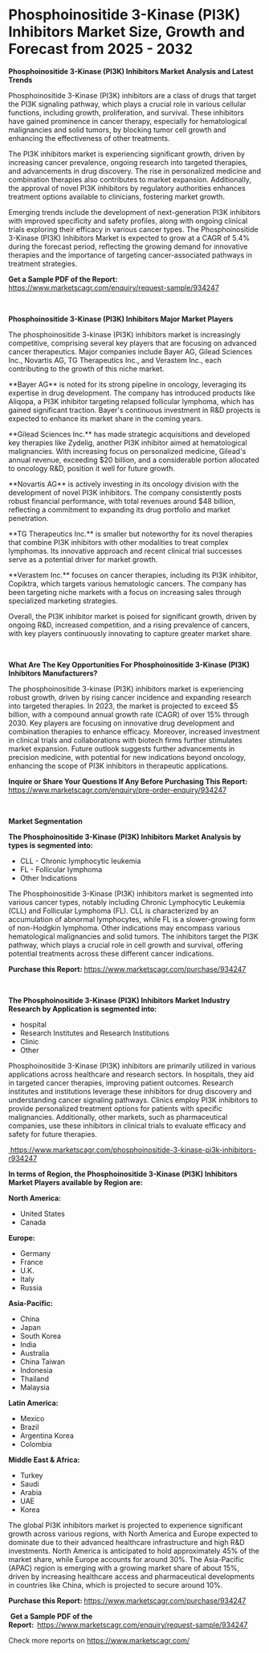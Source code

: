 <p><h1>Phosphoinositide 3-Kinase (PI3K) Inhibitors Market Size, Growth and Forecast from 2025 - 2032</h1></p><p><strong>Phosphoinositide 3-Kinase (PI3K) Inhibitors Market Analysis and Latest Trends</strong></p>
<p><p>Phosphoinositide 3-Kinase (PI3K) inhibitors are a class of drugs that target the PI3K signaling pathway, which plays a crucial role in various cellular functions, including growth, proliferation, and survival. These inhibitors have gained prominence in cancer therapy, especially for hematological malignancies and solid tumors, by blocking tumor cell growth and enhancing the effectiveness of other treatments.</p><p>The PI3K inhibitors market is experiencing significant growth, driven by increasing cancer prevalence, ongoing research into targeted therapies, and advancements in drug discovery. The rise in personalized medicine and combination therapies also contributes to market expansion. Additionally, the approval of novel PI3K inhibitors by regulatory authorities enhances treatment options available to clinicians, fostering market growth.</p><p>Emerging trends include the development of next-generation PI3K inhibitors with improved specificity and safety profiles, along with ongoing clinical trials exploring their efficacy in various cancer types. The Phosphoinositide 3-Kinase (PI3K) Inhibitors Market is expected to grow at a CAGR of 5.4% during the forecast period, reflecting the growing demand for innovative therapies and the importance of targeting cancer-associated pathways in treatment strategies.</p></p>
<p><strong>Get a Sample PDF of the Report:&nbsp;</strong> <a href="https://www.marketscagr.com/enquiry/request-sample/934247?utm_campaign=2459&utm_medium=2&utm_source=Github&utm_content=ia&utm_term=09032025&utm_id=phosphoinositide-3-kinase-pi3k-inhibitors">https://www.marketscagr.com/enquiry/request-sample/934247</a></p>
<p>&nbsp;</p>
<p><strong>Phosphoinositide 3-Kinase (PI3K) Inhibitors Major Market Players</strong></p>
<p><p>The phosphoinositide 3-kinase (PI3K) inhibitors market is increasingly competitive, comprising several key players that are focusing on advanced cancer therapeutics. Major companies include Bayer AG, Gilead Sciences Inc., Novartis AG, TG Therapeutics Inc., and Verastem Inc., each contributing to the growth of this niche market.</p><p>**Bayer AG** is noted for its strong pipeline in oncology, leveraging its expertise in drug development. The company has introduced products like Aliqopa, a PI3K inhibitor targeting relapsed follicular lymphoma, which has gained significant traction. Bayer's continuous investment in R&D projects is expected to enhance its market share in the coming years.</p><p>**Gilead Sciences Inc.** has made strategic acquisitions and developed key therapies like Zydelig, another PI3K inhibitor aimed at hematological malignancies. With increasing focus on personalized medicine, Gilead's annual revenue, exceeding $20 billion, and a considerable portion allocated to oncology R&D, position it well for future growth.</p><p>**Novartis AG** is actively investing in its oncology division with the development of novel PI3K inhibitors. The company consistently posts robust financial performance, with total revenues around $48 billion, reflecting a commitment to expanding its drug portfolio and market penetration.</p><p>**TG Therapeutics Inc.** is smaller but noteworthy for its novel therapies that combine PI3K inhibitors with other modalities to treat complex lymphomas. Its innovative approach and recent clinical trial successes serve as a potential driver for market growth.</p><p>**Verastem Inc.** focuses on cancer therapies, including its PI3K inhibitor, Copiktra, which targets various hematologic cancers. The company has been targeting niche markets with a focus on increasing sales through specialized marketing strategies.</p><p>Overall, the PI3K inhibitor market is poised for significant growth, driven by ongoing R&D, increased competition, and a rising prevalence of cancers, with key players continuously innovating to capture greater market share.</p></p>
<p>&nbsp;</p>
<p><strong>What Are The Key Opportunities For Phosphoinositide 3-Kinase (PI3K) Inhibitors Manufacturers?</strong></p>
<p><p>The phosphoinositide 3-kinase (PI3K) inhibitors market is experiencing robust growth, driven by rising cancer incidence and expanding research into targeted therapies. In 2023, the market is projected to exceed $5 billion, with a compound annual growth rate (CAGR) of over 15% through 2030. Key players are focusing on innovative drug development and combination therapies to enhance efficacy. Moreover, increased investment in clinical trials and collaborations with biotech firms further stimulates market expansion. Future outlook suggests further advancements in precision medicine, with potential for new indications beyond oncology, enhancing the scope of PI3K inhibitors in therapeutic applications.</p></p>
<p><strong>Inquire or Share Your Questions If Any Before Purchasing This Report:</strong> <a href="https://www.marketscagr.com/enquiry/pre-order-enquiry/934247?utm_campaign=2459&utm_medium=2&utm_source=Github&utm_content=ia&utm_term=09032025&utm_id=phosphoinositide-3-kinase-pi3k-inhibitors">https://www.marketscagr.com/enquiry/pre-order-enquiry/934247</a></p>
<p>&nbsp;</p>
<p><strong>Market Segmentation</strong></p>
<p><strong>The Phosphoinositide 3-Kinase (PI3K) Inhibitors Market Analysis by types is segmented into:</strong></p>
<p><ul><li>CLL - Chronic Iymphocytic Ieukemia</li><li>FL - Follicular Iymphoma</li><li>Other Indications</li></ul></p>
<p><p>The Phosphoinositide 3-Kinase (PI3K) inhibitors market is segmented into various cancer types, notably including Chronic Lymphocytic Leukemia (CLL) and Follicular Lymphoma (FL). CLL is characterized by an accumulation of abnormal lymphocytes, while FL is a slower-growing form of non-Hodgkin lymphoma. Other indications may encompass various hematological malignancies and solid tumors. The inhibitors target the PI3K pathway, which plays a crucial role in cell growth and survival, offering potential treatments across these different cancer indications.</p></p>
<p><strong>Purchase this Report:&nbsp;</strong><a href="https://www.marketscagr.com/purchase/934247?utm_campaign=2459&utm_medium=2&utm_source=Github&utm_content=ia&utm_term=09032025&utm_id=phosphoinositide-3-kinase-pi3k-inhibitors">https://www.marketscagr.com/purchase/934247</a></p>
<p>&nbsp;</p>
<p><strong>The Phosphoinositide 3-Kinase (PI3K) Inhibitors Market Industry Research by Application is segmented into:</strong></p>
<p><ul><li>hospital</li><li>Research Institutes and Research Institutions</li><li>Clinic</li><li>Other</li></ul></p>
<p><p>Phosphoinositide 3-Kinase (PI3K) inhibitors are primarily utilized in various applications across healthcare and research sectors. In hospitals, they aid in targeted cancer therapies, improving patient outcomes. Research institutes and institutions leverage these inhibitors for drug discovery and understanding cancer signaling pathways. Clinics employ PI3K inhibitors to provide personalized treatment options for patients with specific malignancies. Additionally, other markets, such as pharmaceutical companies, use these inhibitors in clinical trials to evaluate efficacy and safety for future therapies.</p></p>
<p><a href="https://www.marketscagr.com/phosphoinositide-3-kinase-pi3k-inhibitors-r934247?utm_campaign=2459&utm_medium=2&utm_source=Github&utm_content=ia&utm_term=09032025&utm_id=phosphoinositide-3-kinase-pi3k-inhibitors">&nbsp;https://www.marketscagr.com/phosphoinositide-3-kinase-pi3k-inhibitors-r934247</a></p>
<p><strong>In terms of Region, the Phosphoinositide 3-Kinase (PI3K) Inhibitors Market Players available by Region are:</strong></p>
<p>
    <p> <strong> North America: </strong>
        <ul>
            <li>United States</li>
            <li>Canada</li>
        </ul>
        </p> 
    <p> <strong> Europe: </strong>
        <ul>
            <li>Germany</li>
            <li>France</li>
            <li>U.K.</li>
            <li>Italy</li>
            <li>Russia</li>
        </ul>
        </p> 
    <p> <strong> Asia-Pacific: </strong>
        <ul>
            <li>China</li>
            <li>Japan</li>
            <li>South Korea</li>
            <li>India</li>
            <li>Australia</li>
            <li>China Taiwan</li>
            <li>Indonesia</li>
            <li>Thailand</li>
            <li>Malaysia</li>
        </ul>
        </p> 
    <p> <strong> Latin America: </strong>
        <ul>
            <li>Mexico</li>
            <li>Brazil</li>
            <li>Argentina Korea</li>
            <li>Colombia</li>
        </ul>
        </p> 
    <p> <strong> Middle East & Africa: </strong>
        <ul>
            <li>Turkey</li>
            <li>Saudi</li>
            <li>Arabia</li>
            <li>UAE</li>
            <li>Korea</li>
        </ul>
    </p>
    </p>
<p><p>The global PI3K inhibitors market is projected to experience significant growth across various regions, with North America and Europe expected to dominate due to their advanced healthcare infrastructure and high R&D investments. North America is anticipated to hold approximately 45% of the market share, while Europe accounts for around 30%. The Asia-Pacific (APAC) region is emerging with a growing market share of about 15%, driven by increasing healthcare access and pharmaceutical developments in countries like China, which is projected to secure around 10%.</p></p>
<p><strong>Purchase this Report: </strong><a href="https://www.marketscagr.com/purchase/934247?utm_campaign=2459&utm_medium=2&utm_source=Github&utm_content=ia&utm_term=09032025&utm_id=phosphoinositide-3-kinase-pi3k-inhibitors">https://www.marketscagr.com/purchase/934247</a></p>
<p>&nbsp;<strong>Get a Sample PDF of the Report:&nbsp;&nbsp;</strong><a href="https://www.marketscagr.com/enquiry/request-sample/934247?utm_campaign=2459&utm_medium=2&utm_source=Github&utm_content=ia&utm_term=09032025&utm_id=phosphoinositide-3-kinase-pi3k-inhibitors">https://www.marketscagr.com/enquiry/request-sample/934247</a></p>
<p><strong></strong></p>
<p>Check more reports on <a href="https://www.marketscagr.com/?utm_campaign=2459&utm_medium=2&utm_source=Github&utm_content=ia&utm_term=09032025&utm_id=phosphoinositide-3-kinase-pi3k-inhibitors">https://www.marketscagr.com/</a></p>